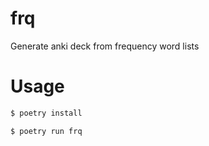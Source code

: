 # frq
Generate anki deck from frequency word lists

# Usage

```bash
$ poetry install
```

```bash
$ poetry run frq
```
